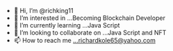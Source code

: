 - 👋 Hi, I’m @richking11
- 👀 I’m interested in ...Becoming Blockchain Developer
- 🌱 I’m currently learning ...Java Script
- 💞️ I’m looking to collaborate on ...Java Script and NFT
- 📫 How to reach me ...richardkole65@yahoo.com

<!---
richking11/richking11 is a ✨ special ✨ repository because its `README.md` (this file) appears on your GitHub profile.
You can click the Preview link to take a look at your changes.
--->
